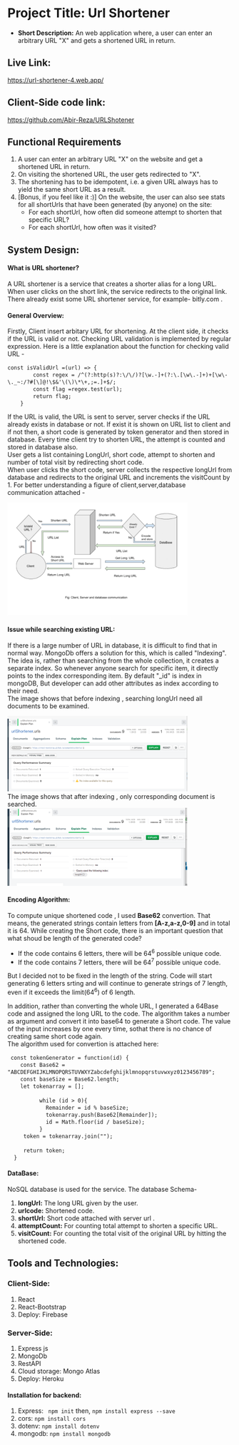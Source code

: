# Project Title: Url Shortener
* **Short Description:** An web application where, a user can enter an arbitrary URL "X" and gets a shortened URL in return.

## Live Link:
https://url-shortener-4.web.app/

## Client-Side code link:
https://github.com/Abir-Reza/URLShotener

## Functional Requirements
1. A user can enter an arbitrary URL "X" on the website and get a shortened URL in return.
2. On visiting the shortened URL, the user gets redirected to "X".
3. The shortening has to be idempotent, i.e. a given URL always has to yield the same short URL as a result.
4. [Bonus, if you feel like it :)] On the website, the user can also see stats for all shortUrls that have been generated (by anyone) on the site:
    * For each shortUrl, how often did someone attempt to shorten that specific URL?
    * For each shortUrl, how often was it visited?

## System Design:
#### What is URL shortener?
A URL shortener is a service that creates a shorter alias for a long URL. When user clicks on the short link, the service redirects to the original link.
There already exist some URL shortener service, for example- bitly.com . 
#### General Overview:
Firstly, Client insert arbitary URL for shortening. At the client side, it checks if the URL is valid or not. Checking URL validation is implemented by regular expression. 
Here is a little explanation about the function for checking valid URL -
``` 
const isValidUrl =(url) => {
        const regex = /^(?:http(s)?:\/\/)?[\w.-]+(?:\.[\w\.-]+)+[\w\-\._~:/?#[\]@!\$&'\(\)\*\+,;=.]+$/;
        const flag =regex.test(url);
        return flag;       
    }

```
If the URL is valid, the URL is sent to server, server checks if the URL already exists in database or not. If exist it is shown on URL list to client and if not then, a short code is generated by token generator and then stored in database. Every time client try to shorten URL, the attempt is counted and stored in database also. <br />
 User gets a list containing LongUrl, short code, attempt to shorten and number of total visit by redirecting short code. <br /> 
 When user clicks the short code, server collects the respective longUrl from database and redirects to the original URL and increments the visitCount by 1. For better understanding a figure of client,server,database communication attached -


<img src="https://github.com/Abir-Reza/URLShotener/blob/main/ImageReadME/DataFlow-URLShortener.jpg" width="80%">

#### Issue while searching existing URL:
If there is a large number of URL in database, it is difficult to find that in normal way. MongoDb offers a solution for this, which is called "Indexing". The idea is, rather than searching from the whole collection, it creates a separate index. So whenever anyone search for specific item, it directly points to the index corresponding item. By default "_id" is index in mongoDB, But developer can add other attributes as index according to their need.  <br />
The image shows that before indexing , searching longUrl need all documents to be examined. <br />

<img src="https://github.com/Abir-Reza/URLShotener/blob/main/ImageReadME/BeforeIndexing.png" width="80%">
<br />
The image shows that after indexing , only corresponding document is searched. <br />
<img src="https://github.com/Abir-Reza/URLShotener/blob/main/ImageReadME/AfterIndexing.png" width="80%">
 <br />



#### Encoding Algorithm:
To compute unique shortened code , I used **Base62** convertion. That means, the generated strings contain letters from **[A-z,a-z,0-9]** and in total it is 64.
While creating the Short code, there is an important question that what shoud be length of the generated code? 
* If the code contains 6 letters, there will be 64<sup>6</sup> possible unique code. 
* If the code contains 7 letters, there will be 64<sup>7</sup> possible unique code. 

But I decided not to be fixed in the length of the string. Code will start generating 6 letters srting and will continue to generate strings of 7 length, even if it exceeds the limit(64<sup>6</sup>) of 6 length.<br />

In addition, rather than converting the whole URL, I generated a 64Base code and assigned the long URL to the code. The algorithm takes a number as argument and convert it into base64 to generate a Short code. The value of the input increases by one every time, sothat there is no chance of creating same short code again.<br />
The algorithm used for convertion is attached here: <br />

```
 const tokenGenerator = function(id) {
    const Base62 = "ABCDEFGHIJKLMNOPQRSTUVWXYZabcdefghijklmnopqrstuvwxyz0123456789";
    const baseSize = Base62.length;
    let tokenarray = [];
      
          while (id > 0){      
            Remainder = id % baseSize;
            tokenarray.push(Base62[Remainder]);
            id = Math.floor(id / baseSize);
          }        
     token = tokenarray.join(""); 
    
     return token;      
  }
```
#### DataBase:
NoSQL database is used for the service. 
The database Schema- <br/>
1. **longUrl:** The long URL given by the user.
2. **urlcode:** Shortened code. 
3. **shortUrl:** Short code attached with server url .
4. **attemptCount:** For counting total attempt to shorten a specific URL.
5. **visitCount:** For counting the total visit of the original URL by hitting the shortened code.



## Tools and Technologies:
### Client-Side:
1. React
2. React-Bootstrap
3. Deploy: Firebase
### Server-Side:
1. Express js
2. MongoDb 
3. RestAPI 
4. Cloud storage: Mongo Atlas
5. Deploy: Heroku
#### Installation for backend:
1. Express: ```  npm init ```   then, ``` npm install express --save ```  <br/>
2. cors: ``` npm install cors ```  <br/>
3. dotenv: ``` npm install dotenv ``` <br/>
4. mongodb: ``` npm install mongodb ``` <br/>

 


